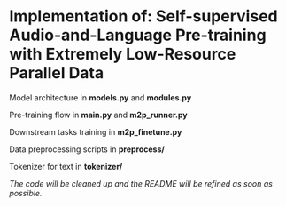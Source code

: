 # Implementation of: Self-supervised Audio-and-Language Pre-training with Extremely Low-Resource Parallel Data

Model architecture in __models.py__ and __modules.py__

Pre-training flow in __main.py__ and __m2p_runner.py__

Downstream tasks training in __m2p_finetune.py__

Data preprocessing scripts in __preprocess/__

Tokenizer for text in __tokenizer/__

*The code will be cleaned up and the README will be refined as soon as possible.*
